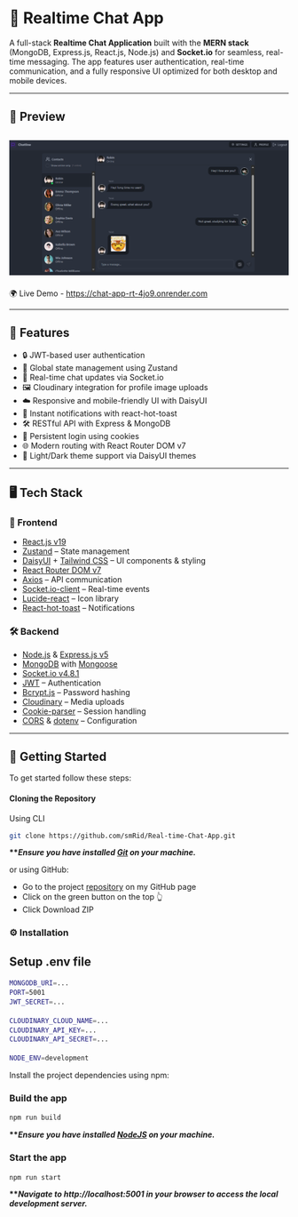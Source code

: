 # 💬 Realtime Chat App

A full-stack **Realtime Chat Application** built with the **MERN stack** (MongoDB, Express.js, React.js, Node.js) and **Socket.io** for seamless, real-time messaging. The app features user authentication, real-time communication, and a fully responsive UI optimized for both desktop and mobile devices.

---


## 🔗 Preview

![Dashboard Preview](frontend/public/preview1.png) 
--
🌍 Live Demo - https://chat-app-rt-4jo9.onrender.com

---

## 🚀 Features

- 🔒 JWT-based user authentication  
- 🧠 Global state management using Zustand  
- 💬 Real-time chat updates via Socket.io  
- 🖼️ Cloudinary integration for profile image uploads  
- ☁️ Responsive and mobile-friendly UI with DaisyUI  
- 🔔 Instant notifications with react-hot-toast  
- 🛠️ RESTful API with Express & MongoDB  
- 🔄 Persistent login using cookies  
- 🌐 Modern routing with React Router DOM v7
- 🌙 Light/Dark theme support via DaisyUI themes

---

## 🖥️ Tech Stack

### 🚀 Frontend

- [React.js v19](https://react.dev/)
- [Zustand](https://zustand-demo.pmnd.rs/) – State management
- [DaisyUI](https://daisyui.com/) + [Tailwind CSS](https://tailwindcss.com/) – UI components & styling
- [React Router DOM v7](https://reactrouter.com/)
- [Axios](https://axios-http.com/) – API communication
- [Socket.io-client](https://socket.io/docs/v4/client-api/) – Real-time events
- [Lucide-react](https://www.npmjs.com/package/lucide-react) – Icon library
- [React-hot-toast](https://react-hot-toast.com/) – Notifications

### 🛠 Backend

- [Node.js](https://nodejs.org/) & [Express.js v5](https://expressjs.com/)
- [MongoDB](https://www.mongodb.com/) with [Mongoose](https://mongoosejs.com/)
- [Socket.io v4.8.1](https://socket.io/docs/v4/)
- [JWT](https://jwt.io/) – Authentication
- [Bcrypt.js](https://www.npmjs.com/package/bcryptjs) – Password hashing
- [Cloudinary](https://cloudinary.com/) – Media uploads
- [Cookie-parser](https://www.npmjs.com/package/cookie-parser) – Session handling
- [CORS](https://www.npmjs.com/package/cors) & [dotenv](https://www.npmjs.com/package/dotenv) – Configuration

---





## <a name="getting-started">🚀 Getting Started</a>

To get started follow these steps:

#### Cloning the Repository

Using CLI

```bash
git clone https://github.com/smRid/Real-time-Chat-App.git
```

**\*\*_Ensure you have installed [Git](https://git-scm.com) on your machine._**

or using GitHub:

-   Go to the project [repository](https://github.com/smRid/Real-time-Chat-App) on my GitHub page
-   Click on the green button on the top 👆
-   Click Download ZIP


### ⚙️ Installation


## Setup .env file
```bash
MONGODB_URI=...
PORT=5001
JWT_SECRET=...

CLOUDINARY_CLOUD_NAME=...
CLOUDINARY_API_KEY=...
CLOUDINARY_API_SECRET=...

NODE_ENV=development
```

Install the project dependencies using npm:

### Build the app

```bash
npm run build
```

**\*\*_Ensure you have installed [NodeJS](https://nodejs.org/en) on your machine._**

### Start the app

```bash
npm run start
```

**\*\*_Navigate to http://localhost:5001 in your browser to access the local development server._**
